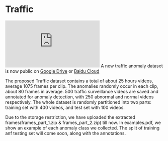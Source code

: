 # Traffic 
![image](https://github.com/Anonym666-ai/Traffic/edit/master/examples.pdf)
A new traffic anomaly dataset is now public on [Google Drive](https://drive.google.com/open?id=1cofMJGglil4vddrq_unuy7EEhthMYtuq) or [Baidu Cloud]()

The proposed Traffic dataset contains a total of about 25 hours videos, average 1075 frames per clip. The anomalies randomly occur in each clip, about 80 frames in average. 500 traffic surveillance videos are saved and annotated for anomaly detection, with 250 abnormal and normal videos respectively. The whole dataset is randomly partitioned into two parts: training set with 400 videos, and test set with 100 videos.

Due to the storage restriction, we have uploaded the extracted frames(frames_part_1.zip & frames_part_2.zip) till now. In examples.pdf, we show an example of each anomaly class we collected. The split of training anf testing set will come soon, along with the annotations.
